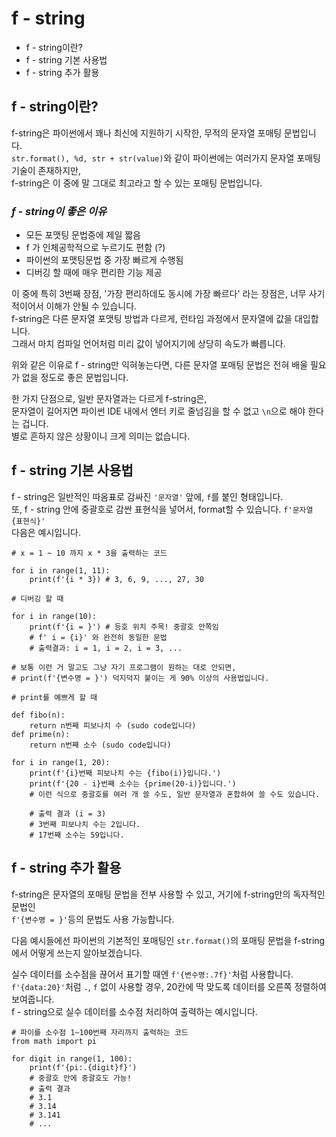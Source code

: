# f - string

* f - string이란?
* f - string 기본 사용법
* f - string 추가 활용

## f - string이란?

f-string은 파이썬에서 꽤나 최신에 지원하기 시작한, 무적의 문자열 포매팅 문법입니다.  
`str.format(), %d, str + str(value)`와 같이 파이썬에는 여러가지 문자열 포매팅 기술이 존재하지만,   
f-string은 이 중에 말 그대로 최고라고 할 수 있는 포매팅 문법입니다.  

### _f - string이 좋은 이유_
* 모든 포맷팅 문법중에 제일 짧음
* f 가 인체공학적으로 누르기도 편함 (?)
* 파이썬의 포맷팅문법 중 가장 빠르게 수행됨
* 디버깅 할 때에 매우 편리한 기능 제공

이 중에 특히 3번째 장점, '가장 편리하데도 동시에 가장 빠르다' 라는 장점은, 너무 사기적이어서 이해가 안될 수 있습니다.  
f-string은 다른 문자열 포맷팅 방법과 다르게, 런타임 과정에서 문자열에 값을 대입합니다.  
그래서 마치 컴파일 언어처럼 미리 값이 넣어지기에 상당히 속도가 빠릅니다.

위와 같은 이유로 f - string만 익혀놓는다면, 다른 문자열 포매팅 문법은 전혀 배울 필요가 없을 정도로 좋은 문법입니다.  

한 가지 단점으로, 일반 문자열과는 다르게 f-string은,  
문자열이 길어지면 파이썬 IDE 내에서 엔터 키로 줄넘김을 할 수 없고 `\n`으로 해야 한다는 겁니다.  
별로 흔하지 않은 상황이니 크게 의미는 없습니다.

## f - string 기본 사용법

f - string은 일반적인 따옴표로 감싸진 `'문자열'` 앞에, `f`를 붙인 형태입니다.  
또, f - string 안에 중괄호로 감싼 표현식을 넣어서, format할 수 있습니다. `f'문자열 {표현식}'`  
다음은 예시입니다.
```
# x = 1 ~ 10 까지 x * 3을 출력하는 코드

for i in range(1, 11):
    print(f'{i * 3}) # 3, 6, 9, ..., 27, 30
```
```
# 디버깅 할 때

for i in range(10):
    print(f'{i = }') # 등호 위치 주목! 중괄호 안쪽임
    # f' i = {i}' 와 완전히 동일한 문법
    # 출력결과: i = 1, i = 2, i = 3, ...
    
# 보통 이런 거 말고도 그냥 자기 프로그램이 원하는 대로 안되면,
# print(f'{변수명 = }') 덕지덕지 붙이는 게 90% 이상의 사용법입니다.
```
```
# print를 예쁘게 할 때

def fibo(n):
    return n번째 피보나치 수 (sudo code입니다)
def prime(n):
    return n번째 소수 (sudo code입니다)

for i in range(1, 20):
    print(f'{i}번째 피보나치 수는 {fibo(i)}입니다.') 
    print(f'{20 - i}번째 소수는 {prime(20-i)}입니다.')
    # 이런 식으로 중괄호를 여러 개 쓸 수도, 일반 문자열과 혼합하여 쓸 수도 있습니다.
    
    # 출력 결과 (i = 3)
    # 3번째 피보나치 수는 2입니다.
    # 17번째 소수는 59입니다.
```

## f - string 추가 활용

f-string은 문자열의 포매팅 문법을 전부 사용할 수 있고, 거기에 f-string만의 독자적인 문법인  
`f'{변수명 = }'`등의 문법도 사용 가능합니다.  

다음 예시들에선 파이썬의 기본적인 포매팅인 `str.format()`의 포매팅 문법을 f-string에서 어떻게 쓰는지 알아보겠습니다.

실수 데이터를 소수점을 끊어서 표기할 때엔 `f'{변수명:.7f}'`처럼 사용합니다.   
`f'{data:20}'`처럼 `.`, `f` 없이 사용할 경우, 20칸에 딱 맞도록 데이터를 오른쪽 정렬하여 보여줍니다.  
f - string으로 실수 데이터를 소수점 처리하여 출력하는 예시입니다.
```
# 파이를 소수점 1~100번째 자리까지 출력하는 코드
from math import pi

for digit in range(1, 100):
    print(f'{pi:.{digit}f}') 
    # 중괄호 안에 중괄호도 가능!
    # 출력 결과
    # 3.1
    # 3.14
    # 3.141
    # ...
```